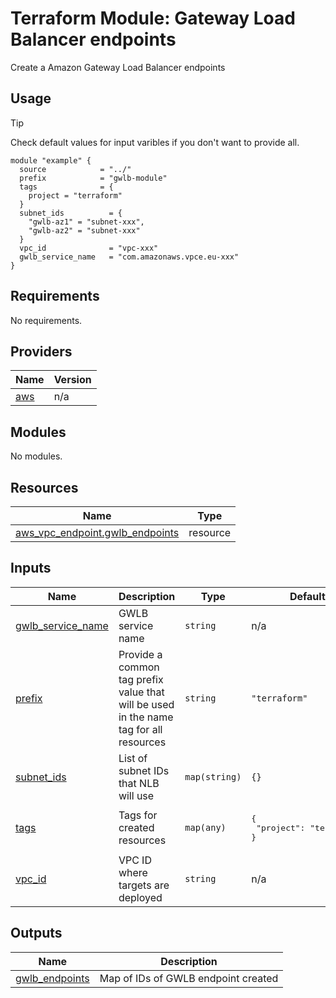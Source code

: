 # Terraform Module: Gateway Load Balancer endpoints

Create a Amazon Gateway Load Balancer endpoints

## Usage

> [!TIP]
> Check default values for input varibles if you don't want to provide all.

```hcl
module "example" {
  source            = "../"
  prefix            = "gwlb-module"
  tags              = {
    project = "terraform"
  }
  subnet_ids          = {
    "gwlb-az1" = "subnet-xxx", 
    "gwlb-az2" = "subnet-xxx"
  }
  vpc_id              = "vpc-xxx"
  gwlb_service_name   = "com.amazonaws.vpce.eu-xxx"
}
```

<!-- BEGIN_TF_DOCS -->
## Requirements

No requirements.

## Providers

| Name | Version |
|------|---------|
| <a name="provider_aws"></a> [aws](#provider\_aws) | n/a |

## Modules

No modules.

## Resources

| Name | Type |
|------|------|
| [aws_vpc_endpoint.gwlb_endpoints](https://registry.terraform.io/providers/hashicorp/aws/latest/docs/resources/vpc_endpoint) | resource |

## Inputs

| Name | Description | Type | Default | Required |
|------|-------------|------|---------|:--------:|
| <a name="input_gwlb_service_name"></a> [gwlb\_service\_name](#input\_gwlb\_service\_name) | GWLB service name | `string` | n/a | yes |
| <a name="input_prefix"></a> [prefix](#input\_prefix) | Provide a common tag prefix value that will be used in the name tag for all resources | `string` | `"terraform"` | no |
| <a name="input_subnet_ids"></a> [subnet\_ids](#input\_subnet\_ids) | List of subnet IDs that NLB will use | `map(string)` | `{}` | no |
| <a name="input_tags"></a> [tags](#input\_tags) | Tags for created resources | `map(any)` | <pre>{<br>  "project": "terraform"<br>}</pre> | no |
| <a name="input_vpc_id"></a> [vpc\_id](#input\_vpc\_id) | VPC ID where targets are deployed | `string` | n/a | yes |

## Outputs

| Name | Description |
|------|-------------|
| <a name="output_gwlb_endpoints"></a> [gwlb\_endpoints](#output\_gwlb\_endpoints) | Map of IDs of GWLB endpoint created |
<!-- END_TF_DOCS -->
